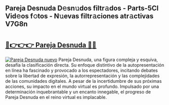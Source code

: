 ## Pareja Desnuda D𝚎sn𝚞dos filtr𝚊dos - Parts-5CI Vid𝚎os f𝚘tos - N𝚞evas filtr𝚊ciones atr𝚊ctivas V7G8n

# <h2><a href="http://mbdv7q.tromn.icu/?c=Pareja+Desnuda">🔗👉👉👉 Pareja Desnuda 🔗🔗</a></h2>

[![Pareja Desnuda nuevo](https://i.imgur.com/pEAQMta.gif)](http://mbdv7q.tromn.icu/?c=Pareja+Desnuda)
Pareja Desnuda, una figura compleja y esquiva, desafía la clasificación directa. Su enfoque distintivo de la autopresentación en línea ha fascinado y provocado a los espectadores, incitando debates sobre la libertad de expresión, la autorrepresentación y las complejidades de las comunidades digitales. A pesar de la incertidumbre de sus próximas acciones, su impacto en el mundo virtual es profundo. Impulsado por una determinación inquebrantable y un encanto innegable, el progreso de Pareja Desnuda en el reino virtual es implacable.

